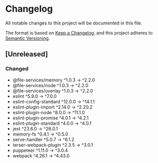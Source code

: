 # Changelog

All notable changes to this project will be documented in this file.

The format is based on [Keep a Changelog](https://keepachangelog.com/en/1.0.0/),
and this project adheres to [Semantic Versioning](https://semver.org/spec/v2.0.0.html).

## [Unreleased]

### Changed

- @file-services/memory ^1.0.3 → ^2.2.0
- @file-services/node ^1.0.3 → ^2.2.0
- @file-services/overlay ^1.0.3 → ^2.2.0
- eslint ^5.9.0 → ^7.0.0
- eslint-config-standard ^12.0.0 → ^14.1.1
- eslint-plugin-import ^2.14.0 → ^2.20.2
- eslint-plugin-node ^8.0.0 → ^11.1.0
- eslint-plugin-promise ^4.0.1 → ^4.2.1
- eslint-plugin-standard ^4.0.0 → ^4.0.1
- jest ^23.6.0 → ^26.0.1
- memory-fs ^0.4.1 → ^0.5.0
- serve-handler ^5.0.7 → ^6.1.2
- terser-webpack-plugin ^2.3.5 → ^3.0.1
- puppeteer ^1.11.0 → ^3.0.4
- webpack ^4.26.1 → ^4.43.0